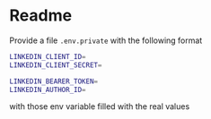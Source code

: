 # Readme

Provide a file `.env.private` with the following format

```bash
LINKEDIN_CLIENT_ID=
LINKEDIN_CLIENT_SECRET=

LINKEDIN_BEARER_TOKEN=
LINKEDIN_AUTHOR_ID=
```

with those env variable filled with the real values